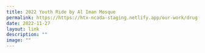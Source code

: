 ```yaml
---
title: 2022 Youth Ride by Al Iman Mosque
permalink: https://https://htx-ncada-staging.netlify.app/our-work/drugfreesg-projects/youth-ride/
date: 2022-11-27
layout: link
description: ""
image: ""
---
```


